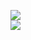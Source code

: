 [![](https://img.shields.io/badge/Made%20With-Github%20Spray-lightgrey.svg?style=for-the-badge&logo=github)](https://github.com/Annihil/github-spray#18059)  
[![](https://i.imgur.com/2DrTn0Z.gif)](https://github.com/Annihil/github-spray)